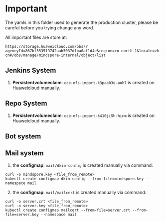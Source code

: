 # Important

The yamls in this folder used to generate the production cluster, please be careful before you trying change any word.

All important files are store at: 
```
https://storage.huaweicloud.com/obs/?agencyId=867bf353519742aab5037d1ba0af1d4e&region=cn-north-1&locale=zh-cn#/obs/manage/mindspore-internal/object/list
```


## Jenkins System
1. **Persistentvolumeclaim**: `cce-efs-import-k3paa03e-auh7` is created on Huaweicloud manually. 

## Repo System
1. **Persistentvolumeclaim**: `cce-efs-import-k410ji5h-hinm` is created on Huaweicloud manually.

## Bot system

## Mail system
1. the **configmap**: `mail/dkim-config` is created manually via command:
```
curl -o mindspore.key <file_from_remote> 
kubectl create configmap dkim-config --from-file=mindspore.key --namespace mail
``` 
2. the **configmap**: `mail/mailcert` is created manually via command:
```
curl -o server.crt <file_from_remote> 
curl -o server.key <file_from_remote>
kubectl create configmap mailcert --from-file=server.crt --from-file=server.key --namespace mail
```